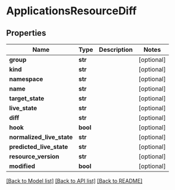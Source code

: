 # ApplicationsResourceDiff

## Properties
Name | Type | Description | Notes
------------ | ------------- | ------------- | -------------
**group** | **str** |  | [optional] 
**kind** | **str** |  | [optional] 
**namespace** | **str** |  | [optional] 
**name** | **str** |  | [optional] 
**target_state** | **str** |  | [optional] 
**live_state** | **str** |  | [optional] 
**diff** | **str** |  | [optional] 
**hook** | **bool** |  | [optional] 
**normalized_live_state** | **str** |  | [optional] 
**predicted_live_state** | **str** |  | [optional] 
**resource_version** | **str** |  | [optional] 
**modified** | **bool** |  | [optional] 

[[Back to Model list]](../README.md#documentation-for-models) [[Back to API list]](../README.md#documentation-for-api-endpoints) [[Back to README]](../README.md)

